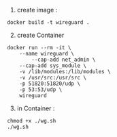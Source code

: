 1) create image :
```
docker build -t wireguard .
```
2) create Container

```
docker run --rm -it \
	--name wireguard \
        --cap-add net_admin \
	--cap-add sys_module \
 	-v /lib/modules:/lib/modules \
 	-v /usr/src:/usr/src \
	-p 51820:51820/udp \
	-p 53:53/udp \
  	wireguard
 ```
3) in Container :
```
chmod +x ./wg.sh
./wg.sh
```
